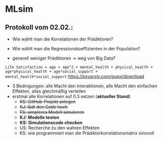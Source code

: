 # MLsim

## Protokoll vom 02.02.:

- Wie wählt man die Korrelationen der Prädiktoren?
- Wie wählt man die Regressionskoeffizienten in der Population?

- generell weniger Prädiktoren -> weg von Big Data?

```Life Satisfaction = age + age^2 + mental_health + physical_health + age*physical_health + age*social_support + mental_health*social_support```
https://psyarxiv.com/gupxj/download

- 3 Bedingungen: alle Macht den Interaktionen, alle Macht den einfachen Effekten, alles gleichmäßig verteilen
- erstmal alle Korrelationen auf 0.3 setzen
(**aktueller Stand**)
  - ~~KS: GitHub-Projekt anlegen~~
  - ~~KJ: lädt den Code hoch~~
  - ~~FS: simpleres Modell simulieren~~
  - **KJ: Modelle testen**
  - **KS: Simulationscode checken**
  - US: Recherche zu den wahren Effekten
  - KS: wie programmiert man die Prädiktorkorrelationsmatrix sinnvoll
